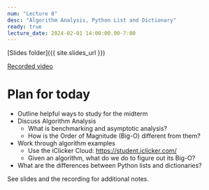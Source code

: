 ```yaml
---
num: "Lecture 8"
desc: "Algorithm Analysis, Python List and Dictionary"
ready: true
lecture_date: 2024-02-01 14:00:00.00-7:00
---
```


[Slides folder]({{ site.slides_url }})

[Recorded video](https://www.loom.com/share/28fbc0eca458412a830409f9f5ff00d8?sid=40d09199-606b-4496-9af0-94dd4d57f6dc)


# Plan for today

- Outline helpful ways to study for the midterm
- Discuss Algorithm Analysis
    - What is benchmarking and asymptotic analysis?
    - How is the Order of Magnitude (Big-O) different from them?
- Work through algorithm examples
    - Use the iClicker Cloud: https://student.iclicker.com/ 
    - Given an algorithm, what do we do to figure out its Big-O?
- What are the differences between Python lists and dictionaries?

See slides and the recording for additional notes.

